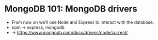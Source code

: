 # MongoDB 101: MongoDB drivers

- From now on we'll use Node and Express to interact with the database.
- npm -> express, mongodb
- -> https://www.mongodb.com/docs/drivers/node/current/
